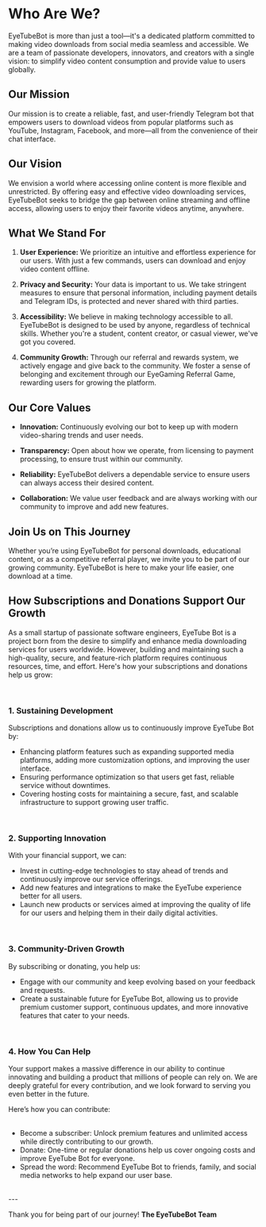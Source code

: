 # Who Are We?

EyeTubeBot is more than just a tool—it's a dedicated platform committed to making video downloads from social media seamless and accessible. We are a team of passionate developers, innovators, and creators with a single vision: to simplify video content consumption and provide value to users globally.

## Our Mission

Our mission is to create a reliable, fast, and user-friendly Telegram bot that empowers users to download videos from popular platforms such as YouTube, Instagram, Facebook, and more—all from the convenience of their chat interface.

## Our Vision

We envision a world where accessing online content is more flexible and unrestricted. By offering easy and effective video downloading services, EyeTubeBot seeks to bridge the gap between online streaming and offline access, allowing users to enjoy their favorite videos anytime, anywhere.

## What We Stand For

1. **User Experience:** We prioritize an intuitive and effortless experience for our users. With just a few commands, users can download and enjoy video content offline.

2. **Privacy and Security:** Your data is important to us. We take stringent measures to ensure that personal information, including payment details and Telegram IDs, is protected and never shared with third parties.

3. **Accessibility:** We believe in making technology accessible to all. EyeTubeBot is designed to be used by anyone, regardless of technical skills. Whether you're a student, content creator, or casual viewer, we've got you covered.

4. **Community Growth:** Through our referral and rewards system, we actively engage and give back to the community. We foster a sense of belonging and excitement through our EyeGaming Referral Game, rewarding users for growing the platform.

## Our Core Values

- **Innovation:** Continuously evolving our bot to keep up with modern video-sharing trends and user needs.

- **Transparency:** Open about how we operate, from licensing to payment processing, to ensure trust within our community.

- **Reliability:** EyeTubeBot delivers a dependable service to ensure users can always access their desired content.

- **Collaboration:** We value user feedback and are always working with our community to improve and add new features.

## Join Us on This Journey

Whether you’re using EyeTubeBot for personal downloads, educational content, or as a competitive referral player, we invite you to be part of our growing community. EyeTubeBot is here to make your life easier, one download at a time.


<h2>How Subscriptions and Donations Support Our Growth</h2>
<p>As a small startup of passionate software engineers, EyeTube Bot is a project born from the desire to simplify and enhance media downloading services for users worldwide. However, building and maintaining such a high-quality, secure, and feature-rich platform requires continuous resources, time, and effort. Here's how your subscriptions and donations help us grow:</p>
<br>
<h3>1. Sustaining Development</h3>
<p>Subscriptions and donations allow us to continuously improve EyeTube Bot by:</p>
<ul>
  <li>Enhancing platform features such as expanding supported media platforms, adding more customization options, and improving the user interface.</li>
  <li>Ensuring performance optimization so that users get fast, reliable service without downtimes.</li>
  <li>Covering hosting costs for maintaining a secure, fast, and scalable infrastructure to support growing user traffic.</li>
</ul>
<br>

<h3>2. Supporting Innovation</h3>
<p>With your financial support, we can:</p>
<ul>
  <li>Invest in cutting-edge technologies to stay ahead of trends and continuously improve our service offerings.</li>
  <li>Add new features and integrations to make the EyeTube experience better for all users.</li>
  <li>Launch new products or services aimed at improving the quality of life for our users and helping them in their daily digital activities.</li>
</ul>
<br>
<h3>3. Community-Driven Growth</h3>
<p>By subscribing or donating, you help us:</p>
<ul>
  <li>Engage with our community and keep evolving based on your feedback and requests.</li>
  <li>Create a sustainable future for EyeTube Bot, allowing us to provide premium customer support, continuous updates, and more innovative features that cater to your needs.</li>
</ul>
<br>
<h3>4. How You Can Help</h3>
<p>Your support makes a massive difference in our ability to continue innovating and building a product that millions of people can rely on. We are deeply grateful for every contribution, and we look forward to serving you even better in the future.</p>
<p>Here’s how you can contribute:</p>
<ul>
<br>
  <li>Become a subscriber: Unlock premium features and unlimited access while directly contributing to our growth.</li>
  <li>Donate: One-time or regular donations help us cover ongoing costs and improve EyeTube Bot for everyone.</li>
  <li>Spread the word: Recommend EyeTube Bot to friends, family, and social media networks to help expand our user base.</li>
</ul>
<br>
---

Thank you for being part of our journey!
**The EyeTubeBot Team**
